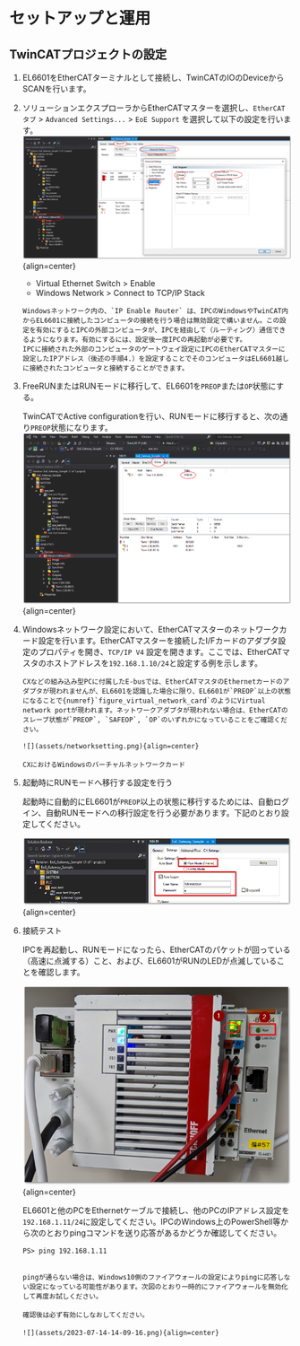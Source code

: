 # セットアップと運用

## TwinCATプロジェクトの設定

1. EL6601をEtherCATターミナルとして接続し、TwinCATのIOのDeviceからSCANを行います。

2. ソリューションエクスプローラからEtherCATマスターを選択し、`EtherCATタブ` > `Advanced Settings...` > `EoE Support` を選択して以下の設定を行います。
    ![](assets/ecm_advanced.png){align=center}
    * Virtual Ethernet Switch > Enable
    * Windows Network > Connect to TCP/IP Stack

    ```{note}
    Windowsネットワーク内の、`IP Enable Router` は、IPCのWindowsやTwinCAT内からEL6601に接続したコンピュータの接続を行う場合は無効設定で構いません。この設定を有効にするとIPCの外部コンピュータが、IPCを経由して（ルーティング）通信できるようになります。有効にするには、設定後一度IPCの再起動が必要です。
    IPCに接続された外部のコンピュータのゲートウェイ設定にIPCのEtherCATマスターに設定したIPアドレス（後述の手順4.）を設定することでそのコンピュータはEL6601越しに接続されたコンピュータと接続することができます。
    ```

3. FreeRUNまたはRUNモードに移行して、EL6601を`PREOP`または`OP`状態にする。

    TwinCATでActive configurationを行い、RUNモードに移行すると、次の通り`PREOP`状態になります。
    ![](assets/ecm_online.png){align=center}

4. Windowsネットワーク設定において、EtherCATマスターのネットワークカード設定を行います。EtherCATマスターを接続したI/Fカードのアダプタ設定のプロパティを開き、`TCP/IP V4` 設定を開きます。ここでは、EtherCATマスタのホストアドレスを`192.168.1.10/24`と設定する例を示します。

    ```{warning}
    CXなどの組み込み型PCに付属したE-busでは、EtherCATマスタのEthernetカードのアダプタが現われませんが、EL6601を認識した場合に限り、EL6601が`PREOP`以上の状態になることで{numref}`figure_virtual_network_card`のようにVirtual network portが現われます。ネットワークアダプタが現われない場合は、EtherCATのスレーブ状態が`PREOP`, `SAFEOP`, `OP`のいずれかになっていることをご確認ください。
    ```

    ```{figure-md} figure_virtual_network_card
    ![](assets/networksetting.png){align=center}

    CXにおけるWindowsのバーチャルネットワークカード
    ```

5. 起動時にRUNモードへ移行する設定を行う

    起動時に自動的にEL6601が`PREOP`以上の状態に移行するためには、自動ログイン、自動RUNモードへの移行設定を行う必要があります。下記のとおり設定してください。

    ![](assets/autostart.png){align=center}

6. 接続テスト

    IPCを再起動し、RUNモードになったら、EtherCATのパケットが回っている（高速に点滅する）こと、および、EL6601がRUNのLEDが点滅していることを確認します。

    ![](assets/ipc.png){align=center}

    EL6601と他のPCをEthernetケーブルで接続し、他のPCのIPアドレス設定を`192.168.1.11/24`に設定してください。IPCのWindows上のPowerShell等から次のとおりpingコマンドを送り応答があるかどうか確認してください。

    ```{code} powershell
    PS> ping 192.168.1.11
    ```

    ```{admonition} pingが通らない場合ファイアウォール設定をご確認ください。

    pingが通らない場合は、Windows10側のファイアウォールの設定によりpingに応答しない設定になっている可能性があります。次図のとおり一時的にファイアウォールを無効化して再度お試しください。

    確認後は必ず有効にしなおしてください。

    ![](assets/2023-07-14-14-09-16.png){align=center}
    ```
